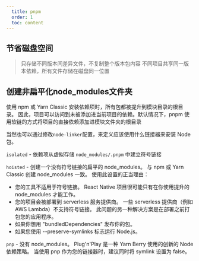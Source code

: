 ```yaml
---
  title: pnpm
  order: 1
  toc: content
---
```


## 节省磁盘空间
> 只存储不同版本间差异文件，不复制整个版本包内容
> 不同项目共享同一版本依赖，所有文件存储在磁盘同一位置

## 创建非扁平化node_modules文件夹
使用 npm 或 Yarn Classic 安装依赖项时，所有包都被提升到模块目录的根目录。 因此，项目可以访问到未被添加进当前项目的依赖。默认情况下，pnpm 使用软链的方式将项目的直接依赖添加进模块文件夹的根目录

当然也可以通过修改`node-linker`配置，来定义应该使用什么链接器来安装 Node 包。

`isolated` - 依赖项从虚拟存储 `node_modules/.pnpm` 中建立符号链接

`hoisted` - 创建一个没有符号链接的扁平的 node_modules。 与 npm 或 Yarn Classic 创建 node_modules 一致。 使用此设置的正当理由：
* 您的工具不适用于符号链接。 React Native 项目很可能只有在你使用提升的 node_modules 才能工作。
* 您的项目会被部署到 serverless 服务提供商。 一些 serverless 提供商（例如 AWS Lambda）不支持符号链接。 此问题的另一种解决方案是在部署之前打包您的应用程序。
* 如果你想用 "bundledDependencies" 发布你的包。
* 如果您使用 --preserve-symlinks 标志运行 Node.js。

`pnp` - 没有 node_modules。 Plug'n'Play 是一种 Yarn Berry 使用的创新的 Node 依赖策略。 当使用 pnp 作为您的链接器时，建议同时将 symlink 设置为 false。